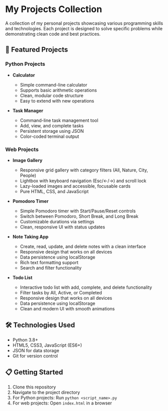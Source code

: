 # My Projects Collection

A collection of my personal projects showcasing various programming skills and technologies. Each project is designed to solve specific problems while demonstrating clean code and best practices.

## 🚀 Featured Projects

### Python Projects

- **Calculator**
  - Simple command-line calculator
  - Supports basic arithmetic operations
  - Clean, modular code structure
  - Easy to extend with new operations

- **Task Manager**
  - Command-line task management tool
  - Add, view, and complete tasks
  - Persistent storage using JSON
  - Color-coded terminal output

### Web Projects

- **Image Gallery**
  - Responsive grid gallery with category filters (All, Nature, City, People)
  - Lightbox with keyboard navigation (Esc/←/→) and scroll lock
  - Lazy-loaded images and accessible, focusable cards
  - Pure HTML, CSS, and JavaScript

- **Pomodoro Timer**
  - Simple Pomodoro timer with Start/Pause/Reset controls
  - Switch between Pomodoro, Short Break, and Long Break
  - Customizable durations via settings
  - Clean, responsive UI with status updates

- **Note Taking App**
  - Create, read, update, and delete notes with a clean interface
  - Responsive design that works on all devices
  - Data persistence using localStorage
  - Rich text formatting support
  - Search and filter functionality

- **Todo List**
  - Interactive todo list with add, complete, and delete functionality
  - Filter tasks by All, Active, or Completed
  - Responsive design that works on all devices
  - Data persistence using localStorage
  - Clean and modern UI with smooth animations

## 🛠️ Technologies Used

- Python 3.8+
- HTML5, CSS3, JavaScript (ES6+)
- JSON for data storage
- Git for version control

## 📋 Getting Started

1. Clone this repository
2. Navigate to the project directory
3. For Python projects: Run `python <script_name>.py`
4. For web projects: Open `index.html` in a browser

